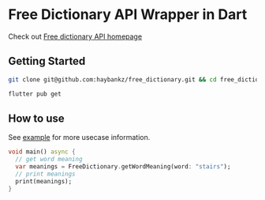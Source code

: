 # Free Dictionary API Wrapper in Dart

Check out
[Free dictionary API homepage](https://dictionaryapi.dev/)

## Getting Started

```bash
git clone git@github.com:haybankz/free_dictionary.git && cd free_dictionary
```

```bash
flutter pub get
```


## How to use

See [example](example/free_dictionary_example.dart) for more usecase information.

```dart
void main() async {
  // get word meaning
  var meanings = FreeDictionary.getWordMeaning(word: "stairs");
  // print meanings
  print(meanings);
}
```
